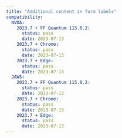 ```yaml
---
title: "Additional content in form labels"
compatibility:
  NVDA:
    2023.7 + FF Quantum 115.0.2:
      status: pass
      date: 2023-07-13
    2023.7 + Chrome:
      status: pass
      date: 2023-07-13
    2023.7 + Edge:
      status: pass
      date: 2023-07-13
  JAWS:
    2023.7 + FF Quantum 115.0.2:
      status: pass
      date: 2023-07-13
    2023.7 + Chrome:
      status: pass
      date: 2023-07-13
    2023.7 + Edge:
      status: pass
      date: 2023-07-13
---
```


